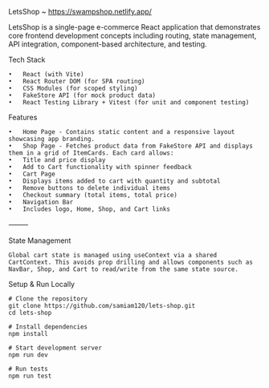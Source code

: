 LetsShop ~ https://swampshop.netlify.app/

LetsShop is a single-page e-commerce React application that demonstrates core frontend development concepts including routing, state management, API integration, component-based architecture, and testing.

  Tech Stack 
  
	•	React (with Vite)
	•	React Router DOM (for SPA routing)
	•	CSS Modules (for scoped styling)
	•	FakeStore API (for mock product data)
	•	React Testing Library + Vitest (for unit and component testing)


  Features 
  
	•	Home Page - Contains static content and a responsive layout showcasing app branding.
	•	Shop Page - Fetches product data from FakeStore API and displays them in a grid of ItemCards. Each card allows:
	•	Title and price display
	•	Add to Cart functionality with spinner feedback
	•	Cart Page
	•	Displays items added to cart with quantity and subtotal
	•	Remove buttons to delete individual items
	•	Checkout summary (total items, total price)
	•	Navigation Bar
	•	Includes logo, Home, Shop, and Cart links

⸻

  State Management

	Global cart state is managed using useContext via a shared CartContext. This avoids prop drilling and allows components such as NavBar, Shop, and Cart to read/write from the same state source.



Setup & Run Locally

	# Clone the repository
	git clone https://github.com/samiam120/lets-shop.git
	cd lets-shop
	
	# Install dependencies
	npm install
	
	# Start development server
	npm run dev
	
	# Run tests
	npm run test
